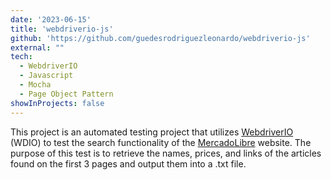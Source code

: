 ```yaml
---
date: '2023-06-15'
title: 'webdriverio-js'
github: 'https://github.com/guedesrodriguezleonardo/webdriverio-js'
external: ""
tech:
  - WebdriverIO
  - Javascript
  - Mocha
  - Page Object Pattern
showInProjects: false
---
```


This project is an automated testing project that utilizes [WebdriverIO](https://webdriver.io/) (WDIO) to test the search functionality of the [MercadoLibre](https://www.mercadolibre.com.uy/) website. The purpose of this test is to retrieve the names, prices, and links of the articles found on the first 3 pages and output them into a .txt file.
